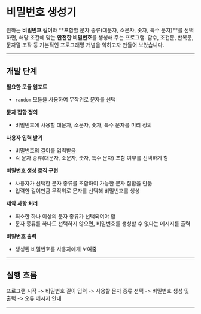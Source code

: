 # 비밀번호 생성기
원하는 **비밀번호 길이**와 **포함할 문자 종류(대문자, 소문자, 숫자, 특수 문자)**를 선택하면, 해당 조건에 맞는 **안전한  비밀번호**를 생성해 주는 프로그램.
함수, 조건문, 반복문, 문자열 조작 등 기본적인 프로그래밍 개념을 익히고자 만들어 보았습니다.

---

## 개발 단계

**필요한 모듈 임포트**   
- `random` 모듈을 사용하여 무작위로 문자를 선택

**문자 집합 정의**   
- 비밀번호에 사용할 대문자, 소문자, 숫자, 특수 문자를 미리 정의

**사용자 입력 받기**   
- 비밀번호의 길이를 입력받음  
- 각 문자 종류(대문자, 소문자, 숫자, 특수 문자) 포함 여부를 선택하게 함

**비밀번호 생성 로직 구현**   
- 사용자가 선택한 문자 종류를 조합하여 가능한 문자 집합을 만듦   
- 입력한 길이만큼 무작위로 문자를 선택해 비밀번호를 생성

**제약 사항 처리**   
- 최소한 하나 이상의 문자 종류가 선택되어야 함   
- 문자 종류를 하나도 선택하지 않으면, 비밀번호를 생성할 수 없다는 메시지를 출력

**비밀번호 출력**   
- 생성된 비밀번호를 사용자에게 보여줌

---

## 실행 흐름

프로그램 시작
-> 비밀번호 길이 입력 -> 사용할 문자 종류 선택 -> 비밀번호 생성 및 출력 -> 오류 메시지 안내  

---

